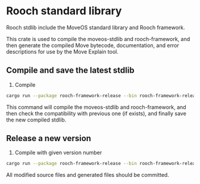 # Rooch standard library

Rooch stdlib include the MoveOS standard library and Rooch framework.

This crate is used to compile the moveos-stdlib and rooch-framework, and then generate the compiled Move bytecode, documentation, and error descriptions for use by the Move Explain tool.

## Compile and save the latest stdlib 

1. Compile 

```bash
cargo run --package rooch-framework-release --bin rooch-framework-release
```

This command will compile the moveos-stdlib and rooch-framework, and then check the compatibility with previous one (if exists), and finally save the new compiled stdlib.

## Release a new version

1. Compile with given version number

```bash
cargo run --package rooch-framework-release --bin rooch-framework-release -- --version 5
```

All modified source files and generated files should be committed.